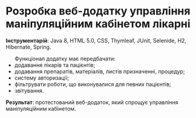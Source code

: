 # Розробка веб-додатку управління маніпуляційним кабінетом лікарні
<b>Інструментарій</b>: Java 8, HTML 5.0, CSS, Thymleaf, JUnit, Selenide, H2, Hibernate, Spring.
<p>
<ul>Функціонал додатку має передбачати:
<li>додавання лікарів та пацієнтів;</li>
<li>додавання препаратів, матеріалів, листів призначенні, процедур;</li>
<li>систему авторизації;</li>
<li>фільтрувати роботи, що виконувалися для певних пацієнтів;</li>
<li>звітування.</li>
</ul>
<p><b>Результат</b>: протестований веб-додаток, який спрощує управління маніпуляційним кабінетом.
